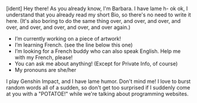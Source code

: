 [ident] Hey there! As you already know, I'm Barbara. I have lame h- ok ok, I understand that you already read my short Bio, so there's no need to write it here. (It's also boring to do the same thing over, and over, and over, and over, and over, and over, and over, and over again.) 

- I’m currently working on a piece of artwork!
- I’m learning French. (see the line below this one)
- I’m looking for a French buddy who can also speak English. Help me with my French, please!
- You can ask me about anything! (Except for Private Info, of course)
- My pronouns are she/her

I play Genshin Impact, and I have lame humor. Don't mind me! I love to burst random words all of a sudden, so don't get too surprised if I suddenly come at you with a "POTATOE!" while we're talking about programming websites.
